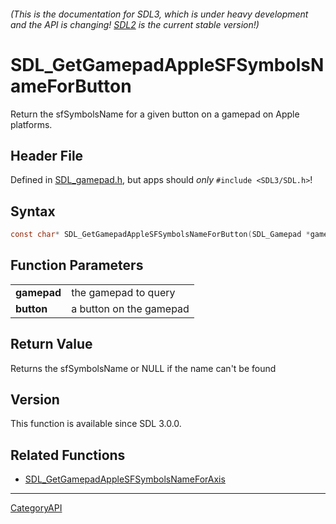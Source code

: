 ###### (This is the documentation for SDL3, which is under heavy development and the API is changing! [SDL2](https://wiki.libsdl.org/SDL2/) is the current stable version!)
# SDL_GetGamepadAppleSFSymbolsNameForButton

Return the sfSymbolsName for a given button on a gamepad on Apple platforms.

## Header File

Defined in [SDL_gamepad.h](https://github.com/libsdl-org/SDL/blob/main/include/SDL3/SDL_gamepad.h), but apps should _only_ `#include <SDL3/SDL.h>`!

## Syntax

```c
const char* SDL_GetGamepadAppleSFSymbolsNameForButton(SDL_Gamepad *gamepad, SDL_GamepadButton button);

```

## Function Parameters

|                 |                         |
| --------------- | ----------------------- |
| **gamepad**     | the gamepad to query    |
| **button**      | a button on the gamepad |

## Return Value

Returns the sfSymbolsName or NULL if the name can't be found

## Version

This function is available since SDL 3.0.0.

## Related Functions

* [SDL_GetGamepadAppleSFSymbolsNameForAxis](SDL_GetGamepadAppleSFSymbolsNameForAxis)

----
[CategoryAPI](CategoryAPI)

